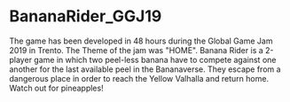 # BananaRider_GGJ19
The game has been developed in 48 hours during the Global Game Jam 2019 in Trento. The Theme of the jam was "HOME".
Banana Rider is a 2-player game in which two peel-less banana have to compete against one another for the last available peel in the Bananaverse. They escape from a dangerous place in order to reach the Yellow Valhalla and return home.
Watch out for pineapples!
